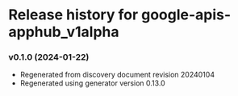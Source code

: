 # Release history for google-apis-apphub_v1alpha

### v0.1.0 (2024-01-22)

* Regenerated from discovery document revision 20240104
* Regenerated using generator version 0.13.0


